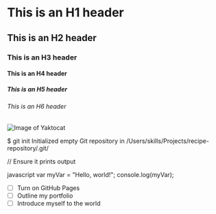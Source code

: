 # This is an H1 header 
## This is an H2 header
### This is an H3 header
#### This is an H4 header
##### This is an H5 header
###### This is an H6 header 
![Image of Yaktocat](https://octodex.github.com/images/yaktocat.png)


$ git init
Initialized empty Git repository in /Users/skills/Projects/recipe-repository/.git/

  // Ensure it prints output


 javascript
var myVar = "Hello, world!";
console.log(myVar);
- [ ] Turn on GitHub Pages
- [ ] Outline my portfolio
- [ ] Introduce myself to the world
